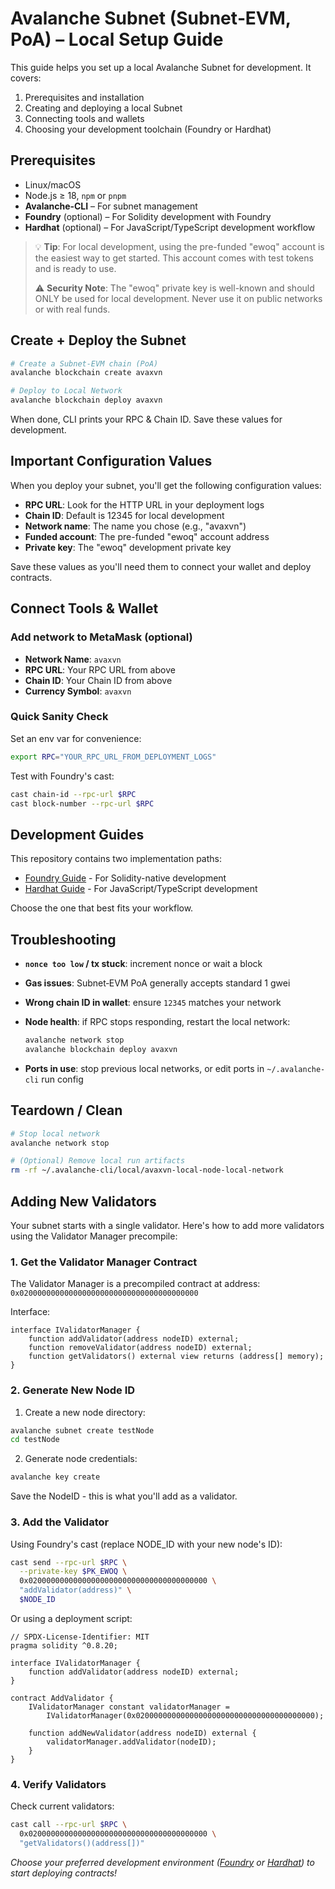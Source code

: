 # Avalanche Subnet (Subnet‑EVM, PoA) – Local Setup Guide

This guide helps you set up a local Avalanche Subnet for development. It covers:

1. Prerequisites and installation
2. Creating and deploying a local Subnet
3. Connecting tools and wallets
4. Choosing your development toolchain (Foundry or Hardhat)

## Prerequisites

- Linux/macOS
- Node.js ≥ 18, `npm` or `pnpm`
- **Avalanche‑CLI** – For subnet management
- **Foundry** (optional) – For Solidity development with Foundry
- **Hardhat** (optional) – For JavaScript/TypeScript development workflow

> 💡 **Tip**: For local development, using the pre-funded "ewoq" account is the easiest way to get started. This account comes with test tokens and is ready to use.
>
> ⚠️ **Security Note**: The "ewoq" private key is well-known and should ONLY be used for local development. Never use it on public networks or with real funds.

## Create + Deploy the Subnet

```bash
# Create a Subnet‑EVM chain (PoA)
avalanche blockchain create avaxvn

# Deploy to Local Network
avalanche blockchain deploy avaxvn
```

When done, CLI prints your RPC & Chain ID. Save these values for development.

## Important Configuration Values

When you deploy your subnet, you'll get the following configuration values:

- **RPC URL**: Look for the HTTP URL in your deployment logs
- **Chain ID**: Default is 12345 for local development
- **Network name**: The name you chose (e.g., "avaxvn")
- **Funded account**: The pre-funded "ewoq" account address
- **Private key**: The "ewoq" development private key

Save these values as you'll need them to connect your wallet and deploy contracts.

## Connect Tools & Wallet

### Add network to MetaMask (optional)

- **Network Name**: `avaxvn`
- **RPC URL**: Your RPC URL from above
- **Chain ID**: Your Chain ID from above
- **Currency Symbol**: `avaxvn`

### Quick Sanity Check

Set an env var for convenience:

```bash
export RPC="YOUR_RPC_URL_FROM_DEPLOYMENT_LOGS"
```

Test with Foundry's cast:

```bash
cast chain-id --rpc-url $RPC
cast block-number --rpc-url $RPC
```

## Development Guides

This repository contains two implementation paths:

- [Foundry Guide](./foundry/README.md) - For Solidity-native development
- [Hardhat Guide](./hardhat/README.md) - For JavaScript/TypeScript development

Choose the one that best fits your workflow.

## Troubleshooting

- **`nonce too low` / tx stuck**: increment nonce or wait a block
- **Gas issues**: Subnet‑EVM PoA generally accepts standard 1 gwei
- **Wrong chain ID in wallet**: ensure `12345` matches your network
- **Node health**: if RPC stops responding, restart the local network:

  ```bash
  avalanche network stop
  avalanche blockchain deploy avaxvn
  ```

- **Ports in use**: stop previous local networks, or edit ports in `~/.avalanche-cli` run config

## Teardown / Clean

```bash
# Stop local network
avalanche network stop

# (Optional) Remove local run artifacts
rm -rf ~/.avalanche-cli/local/avaxvn-local-node-local-network
```

## Adding New Validators

Your subnet starts with a single validator. Here's how to add more validators using the Validator Manager precompile:

### 1. Get the Validator Manager Contract

The Validator Manager is a precompiled contract at address: `0x0200000000000000000000000000000000000000`

Interface:

```solidity
interface IValidatorManager {
    function addValidator(address nodeID) external;
    function removeValidator(address nodeID) external;
    function getValidators() external view returns (address[] memory);
}
```

### 2. Generate New Node ID

1. Create a new node directory:

```bash
avalanche subnet create testNode
cd testNode
```

2. Generate node credentials:

```bash
avalanche key create
```

Save the NodeID - this is what you'll add as a validator.

### 3. Add the Validator

Using Foundry's cast (replace NODE_ID with your new node's ID):

```bash
cast send --rpc-url $RPC \
  --private-key $PK_EWOQ \
  0x0200000000000000000000000000000000000000 \
  "addValidator(address)" \
  $NODE_ID
```

Or using a deployment script:

```solidity
// SPDX-License-Identifier: MIT
pragma solidity ^0.8.20;

interface IValidatorManager {
    function addValidator(address nodeID) external;
}

contract AddValidator {
    IValidatorManager constant validatorManager =
        IValidatorManager(0x0200000000000000000000000000000000000000);

    function addNewValidator(address nodeID) external {
        validatorManager.addValidator(nodeID);
    }
}
```

### 4. Verify Validators

Check current validators:

```bash
cast call --rpc-url $RPC \
  0x0200000000000000000000000000000000000000 \
  "getValidators()(address[])"
```

_Choose your preferred development environment ([Foundry](./foundry/README.md) or [Hardhat](./hardhat/README.md)) to start deploying contracts!_
